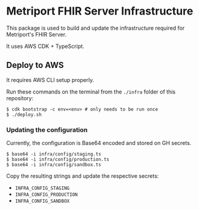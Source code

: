 # Metriport FHIR Server Infrastructure

This package is used to build and update the infrastructure required for Metriport's FHIR Server.

It uses AWS CDK + TypeScript.

## Deploy to AWS

It requires AWS CLI setup properly.

Run these commands on the terminal from the `./infra` folder of this repository:

```shell
$ cdk bootstrap -c env=<env> # only needs to be run once
$ ./deploy.sh
```

### Updating the configuration

Currently, the configuration is Base64 encoded and stored on GH secrets.

```shell
$ base64 -i infra/config/staging.ts
$ base64 -i infra/config/production.ts
$ base64 -i infra/config/sandbox.ts
```

Copy the resulting strings and update the respective secrets:
- `INFRA_CONFIG_STAGING`
- `INFRA_CONFIG_PRODUCTION`
- `INFRA_CONFIG_SANDBOX`